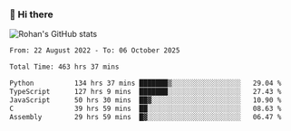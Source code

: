 ### 👋 Hi there 

<!--
**rohznmdev/rohznmdev** is a ✨ _special_ ✨ repository because its `README.md` (this file) appears on your GitHub profile.

Here are some ideas to get you started:

- 🔭 I’m currently working on ...
- 🌱 I’m currently learning Ruby and Ruby on Rails
- 👯 I’m looking to collaborate on ...
- 🤔 I’m looking for help with ...
- 💬 Ask me about ...
- 📫 How to reach me: ...
- 😄 Pronouns: ...
- ⚡ Fun fact: ...
-->
![Rohan's GitHub stats](https://github-readme-stats.vercel.app/api?username=rohznmdev&theme=dark&show_icons=true)

<!--START_SECTION:waka-->

```txt
From: 22 August 2022 - To: 06 October 2025

Total Time: 463 hrs 37 mins

Python          134 hrs 37 mins ███████▒░░░░░░░░░░░░░░░░░   29.04 %
TypeScript      127 hrs 9 mins  ███████░░░░░░░░░░░░░░░░░░   27.43 %
JavaScript      50 hrs 30 mins  ██▓░░░░░░░░░░░░░░░░░░░░░░   10.90 %
C               39 hrs 59 mins  ██░░░░░░░░░░░░░░░░░░░░░░░   08.63 %
Assembly        29 hrs 59 mins  █▓░░░░░░░░░░░░░░░░░░░░░░░   06.47 %
```

<!--END_SECTION:waka-->
